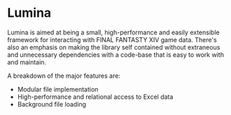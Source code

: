 # Lumina

Lumina is aimed at being a small, high-performance and easily extensible framework for interacting with FINAL FANTASTY XIV game data. There's also an emphasis on making the library self contained without extraneous and unnecessary dependencies with a code-base that is easy to work with and maintain.

A breakdown of the major features are:
* Modular file implementation
* High-performance and relational access to Excel data
* Background file loading

